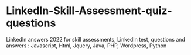 # LinkedIn-Skill-Assessment-quiz-questions
LinkedIn answers 2022 for skill assessments, LinkedIn test, questions and answers : Javascript, Html, Jquery, Java, PHP, Wordpress, Python
